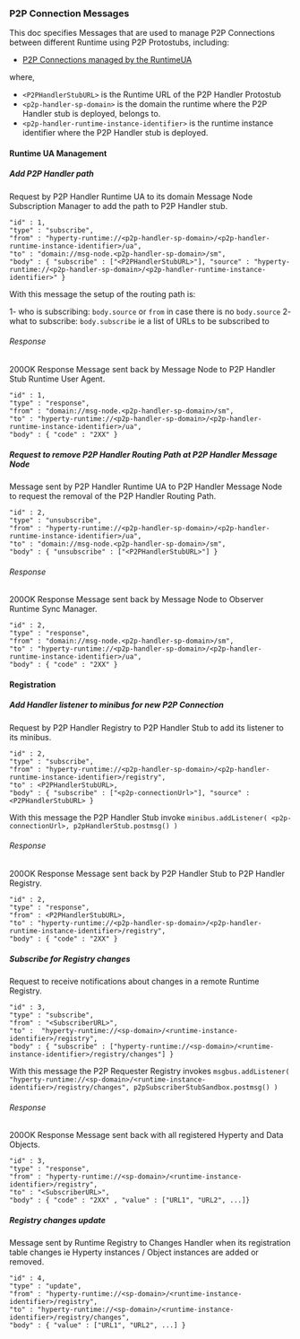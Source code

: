 ### P2P Connection Messages

This doc specifies Messages that are used to manage P2P Connections between different Runtime using P2P Protostubs, including:

-	[P2P Connections managed by the RuntimeUA](#runtime-ua-management)

where,

-	`<P2PHandlerStubURL>` is the Runtime URL of the P2P Handler Protostub
- `<p2p-handler-sp-domain>` is the domain the runtime where the P2P Handler stub is deployed, belongs to.
- `<p2p-handler-runtime-instance-identifier>` is the runtime instance identifier where the P2P Handler stub is deployed.

#### Runtime UA Management

##### Add P2P Handler path

Request by P2P Handler Runtime UA to its domain Message Node Subscription Manager to add the path to P2P Handler stub.

```
"id" : 1,
"type" : "subscribe",
"from" : "hyperty-runtime://<p2p-handler-sp-domain>/<p2p-handler-runtime-instance-identifier>/ua",
"to" : "domain://msg-node.<p2p-handler-sp-domain>/sm",
"body" : { "subscribe" : ["<P2PHandlerStubURL>"], "source" : "hyperty-runtime://<p2p-handler-sp-domain>/<p2p-handler-runtime-instance-identifier>" }
```

With this message the setup of the routing path is:

1- who is subscribing: `body.source` or `from` in case there is no `body.source`
2- what to subscribe: `body.subscribe` ie a list of URLs to be subscribed to

###### Response

200OK Response Message sent back by Message Node to P2P Handler Stub Runtime User Agent.

```
"id" : 1,
"type" : "response",
"from" : "domain://msg-node.<p2p-handler-sp-domain>/sm",
"to" : "hyperty-runtime://<p2p-handler-sp-domain>/<p2p-handler-runtime-instance-identifier>/ua",
"body" : { "code" : "2XX" }
```

##### Request to remove P2P Handler Routing Path at P2P Handler Message Node

Message sent by P2P Handler Runtime UA to P2P Handler Message Node to request the removal of the P2P Handler Routing Path.

```
"id" : 2,
"type" : "unsubscribe",
"from" : "hyperty-runtime://<p2p-handler-sp-domain>/<p2p-handler-runtime-instance-identifier>/ua",
"to" : "domain://msg-node.<p2p-handler-sp-domain>/sm",
"body" : { "unsubscribe" : ["<P2PHandlerStubURL>"] }
```

###### Response

200OK Response Message sent back by Message Node to Observer Runtime Sync Manager.

```
"id" : 2,
"type" : "response",
"from" : "domain://msg-node.<p2p-handler-sp-domain>/sm",
"to" : "hyperty-runtime://<p2p-handler-sp-domain>/<p2p-handler-runtime-instance-identifier>/ua",
"body" : { "code" : "2XX" }
```

#### Registration

##### Add Handler listener to minibus for new P2P Connection

Request by P2P Handler Registry to P2P Handler Stub to add its listener to its minibus.

```
"id" : 2,
"type" : "subscribe",
"from" : "hyperty-runtime://<p2p-handler-sp-domain>/<p2p-handler-runtime-instance-identifier>/registry",
"to" : <P2PHandlerStubURL>,
"body" : { "subscribe" : ["<p2p-connectionUrl>"], "source" : <P2PHandlerStubURL> }
```

With this message the P2P Handler Stub invoke `minibus.addListener( <p2p-connectionUrl>, p2pHandlerStub.postmsg() )`


###### Response

200OK Response Message sent back by P2P Handler Stub to P2P Handler Registry.

```
"id" : 2,
"type" : "response",
"from" : <P2PHandlerStubURL>,
"to" : "hyperty-runtime://<p2p-handler-sp-domain>/<p2p-handler-runtime-instance-identifier>/registry",
"body" : { "code" : "2XX" }
```

##### Subscribe for Registry changes

Request to receive notifications about changes in a remote Runtime Registry.

```
"id" : 3,
"type" : "subscribe",
"from" : "<SubscriberURL>",
"to" :  "hyperty-runtime://<sp-domain>/<runtime-instance-identifier>/registry",
"body" : { "subscribe" : ["hyperty-runtime://<sp-domain>/<runtime-instance-identifier>/registry/changes"] }
```

With this message the P2P Requester Registry invokes `msgbus.addListener( "hyperty-runtime://<sp-domain>/<runtime-instance-identifier>/registry/changes", p2pSubscriberStubSandbox.postmsg() )`


###### Response

200OK Response Message sent back with all registered Hyperty and Data Objects.

```
"id" : 3,
"type" : "response",
"from" : "hyperty-runtime://<sp-domain>/<runtime-instance-identifier>/registry",
"to" : "<SubscriberURL>",
"body" : { "code" : "2XX" , "value" : ["URL1", "URL2", ...]}
```

##### Registry changes update

Message sent by Runtime Registry to Changes Handler when its registration table changes ie Hyperty instances / Object instances are added or removed.

```
"id" : 4,
"type" : "update",
"from" : "hyperty-runtime://<sp-domain>/<runtime-instance-identifier>/registry",
"to" : "hyperty-runtime://<sp-domain>/<runtime-instance-identifier>/registry/changes",
"body" : { "value" : ["URL1", "URL2", ...] }
```
